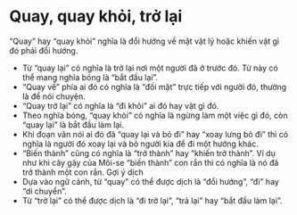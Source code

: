 # Quay, quay khỏi, trở lại

“Quay” hay “quay khỏi” nghĩa là đổi hướng về mặt vật lý hoặc khiến vật gì đó phải đổi hướng.
- Từ “quay lại” có nghĩa là trở lại nơi một người đã ở trước đó. Từ này có thể mang nghĩa bóng là “bắt đầu lại”.
- “Quay về” phía ai đó có nghĩa là “đối mặt” trực tiếp với người đó, thường là để nói chuyện. 
- “Quay trở lại” có nghĩa là “đi khỏi” ai đó hay vật gì đó.
- Theo nghĩa bóng, “quay khỏi” có nghĩa là ngừng làm một việc gì đó, còn “quay lại” là bắt đầu làm lại.
- Khi đoạn văn nói ai đó đã “quay lại và bỏ đi” hay “xoay lưng bỏ đi” thì có nghĩa là người đó xoay lại và bỏ người kia để đi một hướng khác.
- “Biến thành” cũng có nghĩa là “trở thành” hay “khiến trở thành”. Ví dụ như khi cây gậy của Môi-se “biến thành” con rắn thì có nghĩa là nó đã trở thành một con rắn.
Gợi ý dịch
- Dựa vào ngữ cảnh, từ “quay” có thể được dịch là “đổi hướng”, “đi” hay “di chuyển”.
- Từ “trở lại” có thể được dịch là “đi trở lại”, “trả lại” hay “bắt đầu làm lại”.

